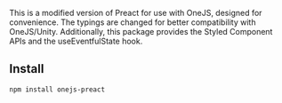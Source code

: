 This is a modified version of Preact for use with OneJS, designed for convenience. The typings are changed for better compatibility with OneJS/Unity. Additionally, this package provides the Styled Component APIs and the useEventfulState hook.

## Install

```bash
npm install onejs-preact
```